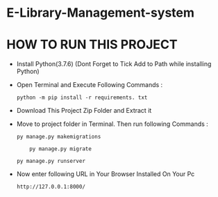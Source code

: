 # E-Library-Management-system
# HOW TO RUN THIS PROJECT

 * Install Python(3.7.6) (Dont Forget to Tick Add to Path while installing Python)
  
 * Open Terminal and Execute Following Commands :
  
       python -m pip install -r requirements. txt

* Download This Project Zip Folder and Extract it

* Move to project folder in Terminal. Then run following Commands :

	  py manage.py makemigrations

          py manage.py migrate

	  py manage.py runserver

* Now enter following URL in Your Browser Installed On Your Pc

	  http://127.0.0.1:8000/
